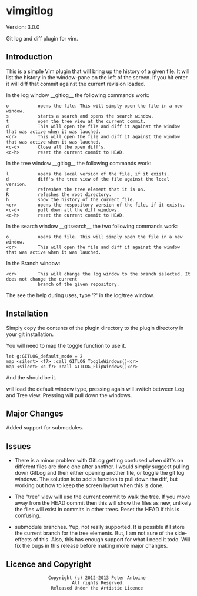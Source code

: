 vimgitlog
=========

Version: 3.0.0

Git log and diff plugin for vim.

Introduction
------------

This is a simple Vim plugin that will bring up the history of a given file. It will list the history
in the window-pane on the left of the screen. If you hit enter it will diff that commit against the
current revision loaded.

In the log window \_\_gitlog\_\_ the following commands work:

    o			opens the file. This will simply open the file in a new window.
    s			starts a search and opens the search window.
	t           open the tree view at the current commit.
	d			This will open the file and diff it against the window that was active when it was lauched.
	<cr>		This will open the file and diff it against the window that was active when it was lauched.
	<c-d>		Close all the open diff's.
	<c-h>		reset the current commit to HEAD.

In the tree window \_\_gitlog\_\_ the following commands work:

    l			opens the local version of the file, if it exists.
    d			diff's the tree view of the file against the local version.
	r			refreshes the tree element that it is on.
	R			refeshes the root directory.
	h			show the history of the current file.
	<cr>		opens the respository version of the file, if it exists.
	<c-d>		pull down all the diff windows.
	<c-h>		reset the current commit to HEAD.

In the search window \_\_gitsearch\_\_ the two following commands work:

    o			opens the file. This will simply open the file in a new window.
	<cr>		This will open the file and diff it against the window that was active when it was lauched.

In the Branch window:

    <cr>        This will change the log window to the branch selected. It does not change the current
	            branch of the given repository.

The see the help during uses, type '?' in the log/tree window.

Installation
------------

Simply copy the contents of the plugin directory to the plugin directory in your git installation.

You will need to map the toggle function to use it.

	let g:GITLOG_default_mode = 2
	map <silent> <f7> :call GITLOG_ToggleWindows()<cr>
	map <silent> <c-f7> :call GITLOG_FlipWindows()<cr>

And the should be it.

<F7> will load the default window type, pressing again will switch between Log and Tree view. Pressing
<c-F7> will pull down the windows.

Major Changes
-------------

Added support for submodules. 

Issues
------

- There is a minor problem with GitLog getting confused when diff's on different files are done one after
another. I would simply suggest pulling down GitLog and then either opening another file, or toggle the
git log windows. The solution is to add a function to pull down the diff, but working out how to keep the
screen layout when this is done.

- The "tree" view will use the current commit to walk the tree. If you move away from the HEAD
commit then this will show the files as new, unlikely the files will exist in commits in other
trees. Reset the HEAD if this is confusing.

- submodule branches. Yup, not really supported. It is possible if I store the current branch for the
tree elements. But, I am not sure of the side-effects of this. Also, this has enough support for what I
need it todo. Will fix the bugs in this release before making more major changes.


Licence and Copyright
---------------------
                    Copyright (c) 2012-2013 Peter Antoine
                             All rights Reserved.
                     Released Under the Artistic Licence
